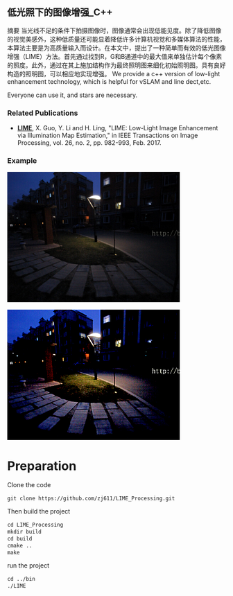 ## 低光照下的图像增强_C++
摘要
当光线不足的条件下拍摄图像时，图像通常会出现低能见度。除了降低图像的视觉美感外，这种低质量还可能显着降低许多计算机视觉和多媒体算法的性能，本算法主要是为高质量输入而设计。在本文中，提出了一种简单而有效的低光图像增强（LIME）方法。首先通过找到R，G和B通道中的最大值来单独估计每个像素的照度。此外，通过在其上施加结构作为最终照明图来细化初始照明图。具有良好构造的照明图，可以相应地实现增强。
We provide a c++ version of low-light enhancement technology, which is helpful for vSLAM and line dect,etc.

Everyone can use it, and stars are necessary.

### Related Publications

* **[LIME](https://ieeexplore.ieee.org/document/7782813/)**, X. Guo, Y. Li and H. Ling, "LIME: Low-Light Image Enhancement via Illumination Map Estimation," in IEEE Transactions on Image Processing, vol. 26, no. 2, pp. 982-993, Feb. 2017.


### Example
![](test/data/3.png)  

![](test/data/3_lime.png)

# Preparation
Clone the code
```
git clone https://github.com/zj611/LIME_Processing.git
```
Then build the project 
```
cd LIME_Processing
mkdir build 
cd build 
cmake ..
make
```
run the project 
```
cd ../bin
./LIME
```

